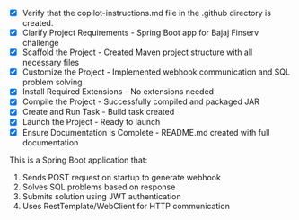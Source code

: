<!-- Spring Boot application for Bajaj Finserv Health challenge -->

- [x] Verify that the copilot-instructions.md file in the .github directory is created.
- [x] Clarify Project Requirements - Spring Boot app for Bajaj Finserv challenge
- [x] Scaffold the Project - Created Maven project structure with all necessary files
- [x] Customize the Project - Implemented webhook communication and SQL problem solving
- [x] Install Required Extensions - No extensions needed
- [x] Compile the Project - Successfully compiled and packaged JAR
- [x] Create and Run Task - Build task created
- [x] Launch the Project - Ready to launch
- [x] Ensure Documentation is Complete - README.md created with full documentation

This is a Spring Boot application that:
1. Sends POST request on startup to generate webhook
2. Solves SQL problems based on response  
3. Submits solution using JWT authentication
4. Uses RestTemplate/WebClient for HTTP communication

